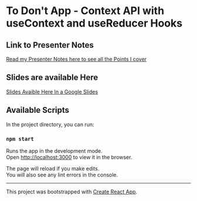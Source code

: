 # To Don't App - Context API with useContext and useReducer Hooks

## Link to Presenter Notes

[Read my Presenter Notes here to see all the Points I cover](../master/PresenterNotes.md)

## Slides are available Here

[Slides Avaible Here In a Google Slides](https://docs.google.com/presentation/d/1xt7PYZCNpBiBnmm_9e5LbJNGa7GoQy9vStQucFfEBwA/edit?usp=sharing)

## Available Scripts

In the project directory, you can run:

### `npm start`

Runs the app in the development mode.<br />
Open [http://localhost:3000](http://localhost:3000) to view it in the browser.

The page will reload if you make edits.<br />
You will also see any lint errors in the console.

---

This project was bootstrapped with [Create React App](https://github.com/facebook/create-react-app).
